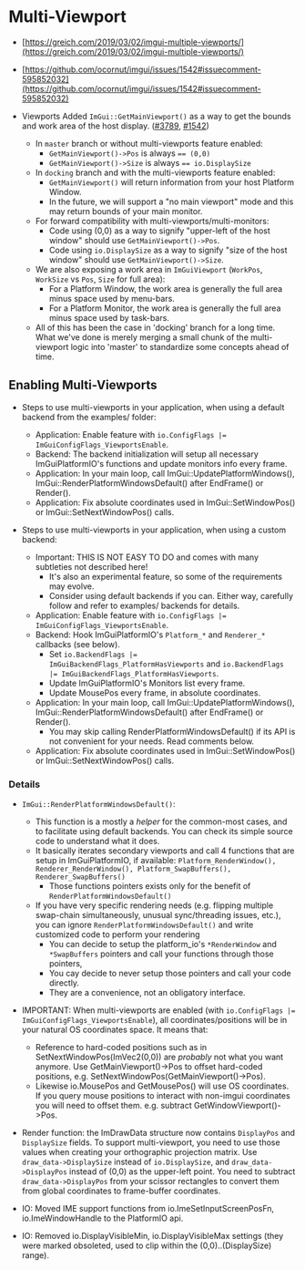 # Multi-Viewport

* [https://greich.com/2019/03/02/imgui-multiple-viewports/](https://greich.com/2019/03/02/imgui-multiple-viewports/)

* [https://github.com/ocornut/imgui/issues/1542#issuecomment-595852032](https://github.com/ocornut/imgui/issues/1542#issuecomment-595852032)

* Viewports Added `ImGui::GetMainViewport()` as a way to get the bounds and work area of the host display. ([\#3789](https://github.com/ocornut/imgui/pull/3789), [\#1542](https://github.com/ocornut/imgui/issues/1542))
  
  * In `master` branch or without multi-viewports feature enabled:
    * `GetMainViewport()->Pos` is always `== (0,0)`
    * `GetMainViewport()->Size` is always `== io.DisplaySize`
  * In `docking` branch and with the multi-viewports feature enabled:
    * `GetMainViewport()` will return information from your host Platform Window.
    * In the future, we will support a "no main viewport" mode and this may return bounds of your main monitor.
  * For forward compatibility with multi-viewports/multi-monitors:
    * Code using (0,0) as a way to signify "upper-left of the host window" should use `GetMainViewport()->Pos`.
    * Code using `io.DisplaySize` as a way to signify "size of the host window" should use `GetMainViewport()->Size`.
  * We are also exposing a work area in `ImGuiViewport` (`WorkPos`, `WorkSize` vs `Pos`, `Size` for full area):
    * For a Platform Window, the work area is generally the full area minus space used by menu-bars.
    * For a Platform Monitor, the work area is generally the full area minus space used by task-bars.
  * All of this has been the case in 'docking' branch for a long time. What we've done is merely merging
    a small chunk of the multi-viewport logic into 'master' to standardize some concepts ahead of time.

## Enabling Multi-Viewports

* Steps to use multi-viewports in your application, when using a default backend from the examples/ folder:
  
  * Application: Enable feature with `io.ConfigFlags |= ImGuiConfigFlags_ViewportsEnable`.
  * Backend: The backend initialization will setup all necessary ImGuiPlatformIO's functions and update monitors info every frame.
  * Application: In your main loop, call ImGui::UpdatePlatformWindows(), ImGui::RenderPlatformWindowsDefault() after EndFrame() or Render().
  * Application: Fix absolute coordinates used in ImGui::SetWindowPos() or ImGui::SetNextWindowPos() calls.
* Steps to use multi-viewports in your application, when using a custom backend:
  
  * Important: THIS IS NOT EASY TO DO and comes with many subtleties not described here!
    * It's also an experimental feature, so some of the requirements may evolve.
    * Consider using default backends if you can. Either way, carefully follow and refer to examples/ backends for details.
  * Application: Enable feature with `io.ConfigFlags |= ImGuiConfigFlags_ViewportsEnable`.
  * Backend: Hook ImGuiPlatformIO's `Platform_*` and `Renderer_*` callbacks (see below).
    * Set `io.BackendFlags |= ImGuiBackendFlags_PlatformHasViewports` and `io.BackendFlags |= ImGuiBackendFlags_PlatformHasViewports`.
    * Update ImGuiPlatformIO's Monitors list every frame.
    * Update MousePos every frame, in absolute coordinates.
  * Application: In your main loop, call ImGui::UpdatePlatformWindows(), ImGui::RenderPlatformWindowsDefault() after EndFrame() or Render().
    * You may skip calling RenderPlatformWindowsDefault() if its API is not convenient for your needs. Read comments below.
  * Application: Fix absolute coordinates used in ImGui::SetWindowPos() or ImGui::SetNextWindowPos() calls.

### Details

* `ImGui::RenderPlatformWindowsDefault()`:
  
  * This function is a mostly a *helper* for the common-most cases, and to facilitate using default backends. You can check its simple source code to understand what it does.
  * It basically iterates secondary viewports and call 4 functions that are setup in ImGuiPlatformIO, if available: `Platform_RenderWindow(), Renderer_RenderWindow(), Platform_SwapBuffers(), Renderer_SwapBuffers()`
    * Those functions pointers exists only for the benefit of `RenderPlatformWindowsDefault()`
  * If you have very specific rendering needs (e.g. flipping multiple swap-chain simultaneously, unusual sync/threading issues, etc.), you can ignore `RenderPlatformWindowsDefault()` and write customized code to perform your rendering
    * You can decide to setup the platform_io's `*RenderWindow` and `*SwapBuffers` pointers and call your functions through those pointers,
    * You cay decide to never setup those pointers and call your code directly.
    * They are a convenience, not an obligatory interface.
* IMPORTANT: When multi-viewports are enabled (with `io.ConfigFlags |= ImGuiConfigFlags_ViewportsEnable`), all coordinates/positions will be in your natural OS coordinates space. It means that:
  
  * Reference to hard-coded positions such as in SetNextWindowPos(ImVec2(0,0)) are *probably* not what you want anymore.
    Use GetMainViewport()->Pos to offset hard-coded positions, e.g. SetNextWindowPos(GetMainViewport()->Pos).
  * Likewise io.MousePos and GetMousePos() will use OS coordinates.
    If you query mouse positions to interact with non-imgui coordinates you will need to offset them.
    e.g. subtract GetWindowViewport()->Pos.
* Render function: the ImDrawData structure now contains `DisplayPos` and `DisplaySize` fields.
  To support multi-viewport, you need to use those values when creating your orthographic projection matrix.
  Use `draw_data->DisplaySize` instead of `io.DisplaySize`, and `draw_data->DisplayPos` instead of (0,0) as the upper-left point.
  You need to subtract `draw_data->DisplayPos` from your scissor rectangles to convert them from global coordinates to frame-buffer coordinates.

* IO: Moved IME support functions from io.ImeSetInputScreenPosFn, io.ImeWindowHandle to the PlatformIO api.

* IO: Removed io.DisplayVisibleMin, io.DisplayVisibleMax settings (they were marked obsoleted, used to clip within the (0,0)..(DisplaySize) range).
